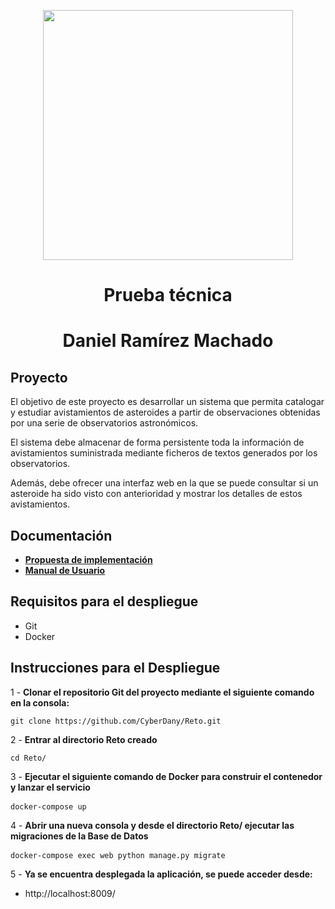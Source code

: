 <p align="center"><img src="https://cdn.vectorstock.com/i/1000x1000/58/63/astronomy-isometric-horizontal-vector-40705863.webp" width="400"></p>

<h1 align="center"> 
    Prueba técnica
</h1>

<h1 align="center"> 
    Daniel Ramírez Machado
</h1>

## Proyecto

El objetivo de este proyecto es desarrollar un sistema que permita catalogar y estudiar avistamientos de asteroides a partir de observaciones obtenidas por una serie de observatorios astronómicos. 

El sistema debe almacenar de forma persistente toda la información de avistamientos suministrada mediante ficheros de textos generados por los observatorios. 

Además, debe ofrecer una interfaz web en la que se puede consultar si un asteroide ha sido visto con anterioridad y mostrar los detalles de estos avistamientos. 

## Documentación
- **[Propuesta de implementación](https://drive.google.com/file/d/1Aw4eIp6eVtWsa8nSzc98N4Wqh2fc99bJ/view?usp=sharing)** <br>
- **[Manual de Usuario](https://drive.google.com/file/d/1gkBOcnLUiqqjnnKrVH-_Ab_T8LaPJx_e/view?usp=sharing)** <br>

## Requisitos para el despliegue

- Git
- Docker

## Instrucciones para el Despliegue

1 - **Clonar el repositorio Git del proyecto mediante el siguiente comando en la consola:** 
<pre><code>git clone https://github.com/CyberDany/Reto.git</code></pre>

2 - **Entrar al directorio Reto creado**
<pre><code>cd Reto/</code></pre>

3 - **Ejecutar el siguiente comando de Docker para construir el contenedor y lanzar el servicio** 
<pre><code>docker-compose up</code> </pre>

4 - **Abrir una nueva consola y desde el directorio Reto/ ejecutar las migraciones de la Base de Datos** 
<pre><code>docker-compose exec web python manage.py migrate</code> </pre>

5 - **Ya se encuentra desplegada la aplicación, se puede acceder desde:** <br>
- http://localhost:8009/ <br>


